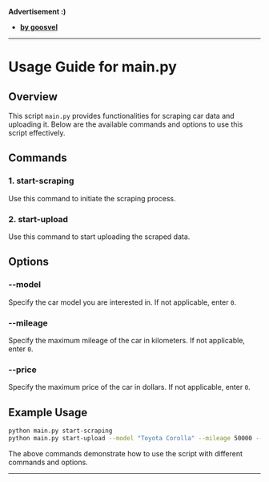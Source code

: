 __Advertisement :)__

- __[by goosvel](https://www.youtube.com/watch?v=gke69PitnHk)__
---

# Usage Guide for main.py

## Overview
This script `main.py` provides functionalities for scraping car data and uploading it. Below are the available commands and options to use this script effectively.

## Commands

### 1. start-scraping
Use this command to initiate the scraping process.

### 2. start-upload
Use this command to start uploading the scraped data.

## Options

### --model
Specify the car model you are interested in. If not applicable, enter `0`.

### --mileage
Specify the maximum mileage of the car in kilometers. If not applicable, enter `0`.

### --price
Specify the maximum price of the car in dollars. If not applicable, enter `0`.

## Example Usage
```bash
python main.py start-scraping
python main.py start-upload --model "Toyota Corolla" --mileage 50000 --price 20000
```

The above commands demonstrate how to use the script with different commands and options.  

---